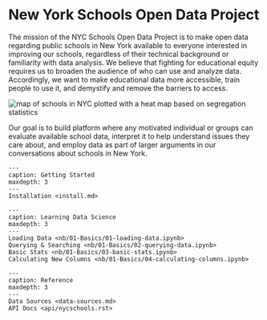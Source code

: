 New York Schools Open Data Project
==================================

The mission of the NYC Schools Open Data Project is to make open data
regarding public schools in New York available to everyone interested in
improving our schools, regardless of their technical background or
familiarity with data analysis. We believe that fighting for educational
equity requires us to broaden the audience of who can use and analyze
data. Accordingly, we want to make educational data more accessible,
train people to use it, and demystify and remove the barriers to access.

<img src="_static/segregation-map.png"
     alt="map of schools in NYC plotted with a heat map based on segregation statistics">


Our goal is to build platform where any motivated individual or groups
can evaluate available school data, interpret it to help understand
issues they care about, and employ data as part of larger arguments in
our conversations about schools in New York.


```{toctree}
---
caption: Getting Started
maxdepth: 3
---
Installation <install.md>
```

```{toctree}
---
caption: Learning Data Science
maxdepth: 3
---
Loading Data <nb/01-Basics/01-loading-data.ipynb>
Querying & Searching <nb/01-Basics/02-querying-data.ipynb>
Basic Stats <nb/01-Basics/03-basic-stats.ipynb>
Calculating New Columns <nb/01-Basics/04-calculating-columns.ipynb>
```



```{toctree}
---
caption: Reference
maxdepth: 3
---
Data Sources <data-sources.md>
API Docs <api/nycschools.rst>
```